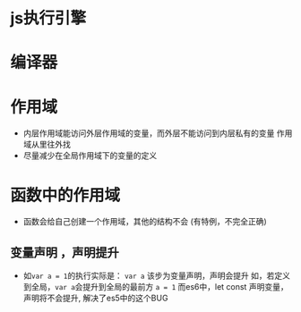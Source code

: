 # js执行引擎

# 编译器

# 作用域
- 内层作用域能访问外层作用域的变量，而外层不能访问到内层私有的变量
    作用域从里往外找
- 尽量减少在全局作用域下的变量的定义

# 函数中的作用域 
- 函数会给自己创建一个作用域，其他的结构不会   (有特例，不完全正确)

## 变量声明 ，声明提升
- 如`var a = 1`的执行实际是：
    `var a`  该步为变量声明，声明会提升 如，若定义到全局，`var a`会提升到全局的最前方
    `a = 1`
 而es6中，let const 声明变量，声明将不会提升, 解决了es5中的这个BUG
